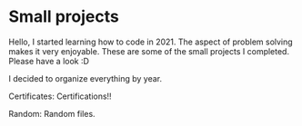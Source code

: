 # Small projects

Hello, I started learning how to code in 2021. The aspect of problem solving makes it very enjoyable. These are some of the small projects I completed. Please have a look :D

I decided to organize everything by year.

Certificates: Certifications!!

Random: Random files.
